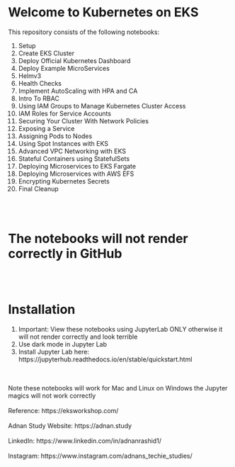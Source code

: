<h1> Welcome to Kubernetes on EKS </h1>

This repository consists of the following notebooks:
<ol>
    
<li>Setup
<li>Create EKS Cluster
<li>Deploy Official Kubernetes Dashboard
<li>Deploy Example MicroServices
<li>Helmv3
<li>Health Checks
<li>Implement AutoScaling with HPA and CA
<li>Intro To RBAC
<li>Using IAM Groups to Manage Kubernetes Cluster Access
<li>IAM Roles for Service Accounts
<li>Securing Your Cluster With Network Policies
<li>Exposing a Service
<li>Assigning Pods to Nodes
<li>Using Spot Instances with EKS
<li>Advanced VPC Networking with EKS
<li>Stateful Containers using StatefulSets
<li>Deploying Microservices to EKS Fargate
<li>Deploying Microservices with AWS EFS
<li>Encrypting Kubernetes Secrets
<li>Final Cleanup
</ol>


<br><br>

<h1> The notebooks will not render correctly in GitHub </h1>
<br><br>

<h1> Installation </h1>

<ol>
<li> Important: View these notebooks using JupyterLab ONLY otherwise it will not render correctly and look terrible
<li> Use dark mode in Jupyter Lab
<li> Install Jupyter Lab here: https://jupyterhub.readthedocs.io/en/stable/quickstart.html
</ol>
<br><br> Note these notebooks will work for Mac and Linux on Windows the Jupyter magics will not work correctly
<br><br> Reference: https://eksworkshop.com/
<br><br> Adnan Study Website: https://adnan.study
<br><br> LinkedIn: https://www.linkedin.com/in/adnanrashid1/
<br><Br> Instagram: https://www.instagram.com/adnans_techie_studies/
    
